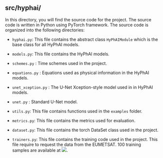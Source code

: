 ## src/hyphai/

In this directory, you will find the source code for the project. The source code is written in Python using PyTorch framework. The source code is organized into the following directories:

  * `hyphai.py`: This file contains the abstract class `HyPhAIModule` which is the base class for all HyPhAI models.

  * `models.py`: This file contains the HyPhAI models.

  * `schemes.py` : Time schemes used in the project.

  * `equations.py` : Equations used as physical information in the HyPhAI models.

  * `unet_xception.py` : The U-Net Xception-style model used in in HyPhAI models.

  * `unet.py` : Standard U-Net model.

  * `utils.py`: This file contains functions used in the `examples` folder.

  * `metrics.py`: This file contains the metrics used for evaluation.

  * `dataset.py`: This file contains the torch DataSet class used in the project.

  * `trainers.py`: This file contains the training code used in the project. This file require to request the data from the EUMETSAT. 100 training samples are available at [![](https://zenodo.org/badge/DOI/10.5281/zenodo.10642094.svg)](https://zenodo.org/doi/10.5281/zenodo.10642093).

